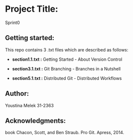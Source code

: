 # Project Title: 
Sprint0

## Getting started:

  This repo contains 3 .txt files which are described as follows:

 * **section1.1.txt :** Getting Started - About Version Control

 * **section3.1.txt :** Git Branching - Branches in a Nutshell

 * **section5.1.txt :** Distributed Git - Distributed Workflows
  
## Author: 
Youstina Melek 31-2363

## Acknowledgments:
 book Chacon, Scott, and Ben Straub. Pro Git. Apress,
2014.